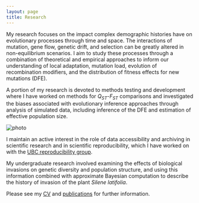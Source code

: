 ```yaml
---
layout: page
title: Research
---
```



My research focuses on the impact complex demographic histories have on evolutionary processes 
through time and space. The interactions of mutation, gene flow, genetic drift, and selection 
can be greatly altered in non-equilibrium scenarios. I aim to study these processes through a 
combination of theoretical and empirical approaches to inform our understanding of local adaptation, 
mutation load, evolution of recombination modifiers, and the distribution of fitness effects for 
new mutations (DFE).

A portion of my research is devoted to methods testing and development where I have 
worked on methods for *Q<sub>ST</sub>*-*F<sub>ST</sub>* comparisons and investigated the biases 
associated with evolutionary inference approaches through analysis of simulated data, 
including inference of the DFE and estimation of effective population size.


![photo](https://github.com/kjgilbert/kjgilbert.github.io/raw/master/extras/Fst_Photo.png)

I maintain an active interest in the role of data accessibility and archiving in 
scientific research and in scientific reproducibility, which I have worked on with the 
[UBC reproducibility group](http://www.zoology.ubc.ca/~repro/UBC_Reproducibility_Group/Welcome.html).

My undergraduate research involved examining the effects of biological invasions on genetic 
diversity and population structure, and using this information combined with approximate 
Bayesian computation to describe the history of invasion of the plant *Silene latifolia*.


Please see my [CV](https://github.com/kjgilbert/kjgilbert.github.io/raw/master/pdfs/KGilbert_CV.pdf) 
and [publications](http://kjgilbert.github.io/publications/) for further information.

<!---
#### Other Projects and Collaborations

I maintain an active interest in many other facets of science, biology, and population 
genetics which I enjoy exploring with collaborators.

Several current projects include:

- The role of data accessibility and archiving in scientific research and reproducibility 
with the [UBC reproducibility group](http://www.zoology.ubc.ca/~repro/UBC_Reproducibility_Group/Welcome.html)

-  The role of landscape and demography in spatial genetic structure before and after a 
population crash in an alpine butterfly species, as part of a 2012 distributed graduate 
seminar and mini-course on landscape genetics

- Application of methods for estimating effective population size within a hierarchically 
structured metapopulation of *Silene latifolia*

- Genetic analysis of metapopulation processes in the *Silene-Microbotryum* host-pathogen 
system.
--->

